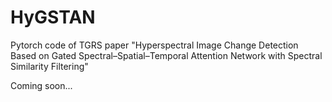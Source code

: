 # HyGSTAN
Pytorch code of TGRS paper "Hyperspectral Image Change Detection Based on Gated Spectral–Spatial–Temporal Attention Network with Spectral Similarity Filtering"


Coming soon...
